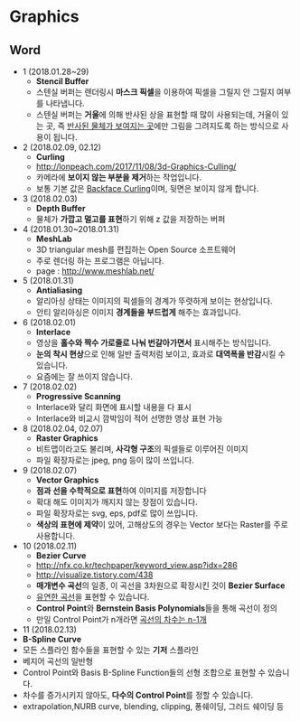 # Graphics  
## Word  
- 1 (2018.01.28~29)  
  - **Stencil Buffer**  
  - 스텐실 버퍼는 렌더링시 **마스크 픽셀**을 이용하여 픽셀을 그릴지 안 그릴지 여부를 나타냅니다.  
  - 스텐실 버퍼는 **거울**에 의해 반사된 상을 표현할 때 많이 사용되는데, 거울이 있는 곳, 즉 <u>반사된 물체가 보여지는 곳</u>에만 그림을 그려지도록 하는 방식으로 사용이 됩니다.  
- 2 (2018.02.09, 02.12)  
  - **Curling**  
  - http://lonpeach.com/2017/11/08/3d-Graphics-Culling/  
  - 카메라에 **보이지 않는 부분을 제거**하는 작업입니다.  
  - 보통 기본 값은 <u>Backface Curling</u>이며, 뒷면은 보이지 않게 합니다.  
- 3 (2018.02.03)  
  - **Depth Buffer**
  - 물체가 **가깝고 멀고를 표현**하기 위해 z 값을 저장하는 버퍼  
- 4 (2018.01.30~2018.01.31)  
  - **MeshLab**  
  - 3D triangular mesh를 편집하는 Open Source 소프트웨어  
  - 주로 렌더링 하는 프로그램은 아닙니다.  
  - page : http://www.meshlab.net/   
- 5 (2018.01.31)  
  - **Antialiasing**
  - 알리아싱 상태는 이미지의 픽셀들의 경계가 뚜렷하게 보이는 현상입니다.  
  - 안티 알리아싱은 이미지 **경계들을 부드럽게** 해주는 효과입니다.  
- 6 (2018.02.01)  
  - **Interlace**  
  - 영상을 **홀수와 짝수 가로줄로 나눠 번갈아가면서** 표시해주는 방식입니다.  
  - **눈의 착시 현상**으로 인해 일반 출력처럼 보이고, 효과로 **대역폭을 반감**시킬 수 있습니다.  
  - 요즘에는 잘 쓰이지 않습니다.  
- 7 (2018.02.02)  
  - **Progressive Scanning**  
  - Interlace와 달리 화면에 표시할 내용을 다 표시  
  - Interlace와 비교시 깜박임이 적어 선명한 영상 표현 가능  
- 8 (2018.02.04, 02.07)  
  - **Raster Graphics**  
  - 비트맵이라고도 불리며, **사각형 구조**의 픽셀들로 이루어진 이미지  
  - 파일 확장자로는 jpeg, png 등이 많이 쓰입니다.  
- 9 (2018.02.07)  
  - **Vector Graphics**  
  - **점과 선을 수학적으로 표현**하여 이미지를 저장합니다  
  - 확대 해도 이미지가 깨지지 않는 장점이 있습니다.  
  - 파일 확장자로는 svg, eps, pdf로 많이 쓰입니다.  
  - **색상의 표현에 제약**이 있어, 고해상도의 경우는 Vector 보다는 Raster를 주로 사용합니다.  
- 10 (2018.02.11)
  - **Bezier Curve**  
  - http://nfx.co.kr/techpaper/keyword_view.asp?idx=286  
  - http://visualize.tistory.com/438  
  - **매개변수 곡선**의 일종, 이 곡선을 3차원으로 확장시킨 것이 **Bezier Surface**  
  - <u>유연한 곡선</u>을 표현할 수 있습니다.  
  - **Control Point**와 **Bernstein Basis Polynomials**들을 통해 곡선이 정의  
  - 만일 Control Point가 n개라면 <u>곡선의 차수는 n-1개</u>  
- 11 (2018.02.13)  
- **B-Spline Curve**
- 모든 스플라인 함수들을 표현할 수 있는 **기저** 스플라인  
- 베지어 곡선의 일반형  
- Control Point와 Basis B-Spline Function들의 선형 조합으로 표현할 수 있습니다.  
- 차수를 증가시키지 않아도, **다수의 Control Point**를 정할 수 있습니다.  
- extrapolation,NURB curve, blending, clipping, 퐁쉐이딩, 그러드 쉐이딩 등  

